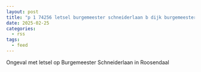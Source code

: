 ```yaml
---
layout: post
title: "p 1 74256 letsel burgemeester schneiderlaan b dijk burgemeester schneiderlaan roosendaal"
date: 2025-02-25
categories: 
  - rss
tags: 
  - feed
---
```


Ongeval met letsel op Burgemeester Schneiderlaan in Roosendaal
